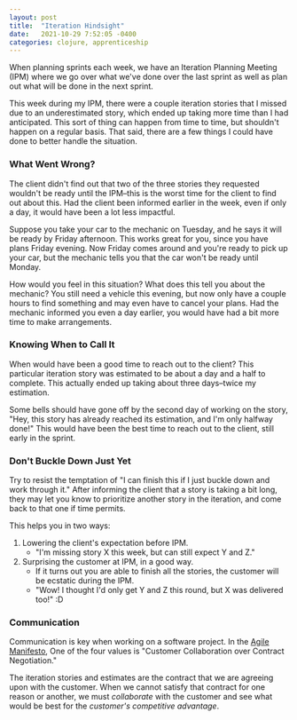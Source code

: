 ```yaml
---
layout: post
title:  "Iteration Hindsight"
date:   2021-10-29 7:52:05 -0400
categories: clojure, apprenticeship
---
```


When planning sprints each week, we have an Iteration Planning Meeting (IPM) where we 
go over what we've done over the last sprint as well as plan out what will be done in 
the next sprint.

This week during my IPM, there were a couple iteration stories that I missed due to an 
underestimated story, which ended up taking more time than I had anticipated. This
sort of thing can happen from time to time, but shouldn't happen on a regular basis. 
That said, there are a few things I could have done to better handle the situation. 

### What Went Wrong?

The client didn't find out that two of the three stories they requested wouldn't 
be ready until the IPM–this is the worst time for the client to find out about this. 
Had the client been informed earlier in the week, even if only a day, it would 
have been a lot less impactful. 

Suppose you take your car to the mechanic on Tuesday, and he says it will be ready 
by Friday afternoon. This works great for you, since you have plans Friday evening. 
Now Friday comes around and you're ready to pick up your car, but the mechanic tells 
you that the car won't be ready until Monday. 

How would you feel in this situation? What does this tell you about the mechanic? 
You still need a vehicle this evening, but now only have a couple hours to find 
something and may even have to cancel your plans. Had the mechanic informed you even 
a day earlier, you would have had a bit more time to make arrangements. 

### Knowing When to Call It

When would have been a good time to reach out to the client? This particular iteration 
story was estimated to be about a day and a half to complete. This actually ended up 
taking about three days–twice my estimation. 

Some bells should have gone off by the second day of working on the story, "Hey, this 
story has already reached its estimation, and I'm only halfway done!" This would have 
been the best time to reach out to the client, still early in the sprint.

### Don't Buckle Down Just Yet

Try to resist the temptation of "I can finish this if I just buckle down and work through it."
After informing the client that a story is taking a bit long, they may let you know to 
prioritize another story in the iteration, and come back to that one if time permits. 

This helps you in two ways:
1. Lowering the client's expectation before IPM.
   - "I'm missing story X this week, but can still expect Y and Z."
2. Surprising the customer at IPM, in a good way.
   - If it turns out you are able to finish all the stories, 
   the customer will be ecstatic during the IPM.
   - "Wow! I thought I'd only get Y and Z this round, but X was delivered too!" :D

### Communication

Communication is key when working on a software project. In the [Agile Manifesto][agile-manifesto],
One of the four values is "Customer Collaboration over Contract Negotiation." 

The iteration stories and estimates are the contract that we are agreeing upon with the customer. 
When we cannot satisfy that contract for one reason or another, we must _collaborate_ with the 
customer and see what would be best for the _customer's competitive advantage_.

[agile-manifesto]: https://agilemanifesto.org
